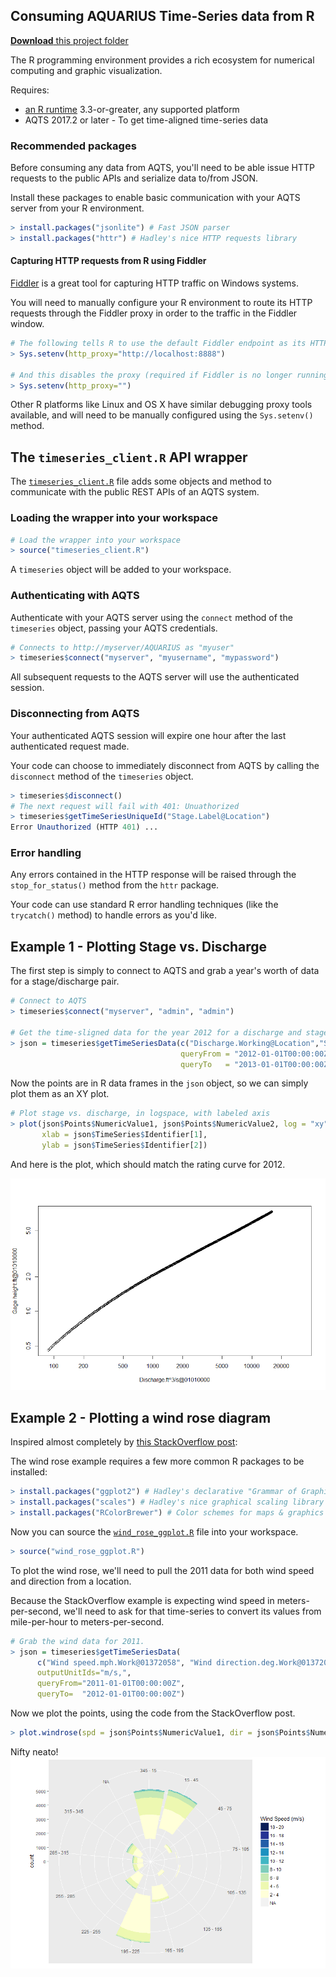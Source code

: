 ## Consuming AQUARIUS Time-Series data from R

[**Download** this project folder](https://minhaskamal.github.io/DownGit/#/home?url=https:%2F%2Fgithub.com%2FAquaticInformatics%2FExamples%2Ftree%2Fmaster%2FTimeSeries%2FPublicApis%2FR)

The R programming environment provides a rich ecosystem for numerical computing and graphic visualization.

Requires:
- [an R runtime](https://cran.rstudio.com/) 3.3-or-greater, any supported platform
- AQTS 2017.2 or later - To get time-aligned time-series data

### Recommended packages

Before consuming any data from AQTS, you'll need to be able issue HTTP requests to the public APIs and serialize data to/from JSON.

Install these packages to enable basic communication with your AQTS server from your R environment.
```R
> install.packages("jsonlite") # Fast JSON parser
> install.packages("httr") # Hadley's nice HTTP requests library
```

#### Capturing HTTP requests from R using Fiddler

[Fiddler](http://www.telerik.com/fiddler) is a great tool for capturing HTTP traffic on Windows systems.

You will need to manually configure your R environment to route its HTTP requests through the Fiddler proxy in order to the traffic in the Fiddler window.

```R
# The following tells R to use the default Fiddler endpoint as its HTTP proxy
> Sys.setenv(http_proxy="http://localhost:8888")

# And this disables the proxy (required if Fiddler is no longer running)
> Sys.setenv(http_proxy="")
```

Other R platforms like Linux and OS X have similar debugging proxy tools available, and will need to be manually configured using the `Sys.setenv()` method.

## The `timeseries_client.R` API wrapper

The [`timeseries_client.R`](./timeseries_client.R) file adds some objects and method to communicate with the public REST APIs of an AQTS system.

### Loading the wrapper into your workspace

```R
# Load the wrapper into your workspace
> source("timeseries_client.R")
```

A `timeseries` object will be added to your workspace.

### Authenticating with AQTS

Authenticate with your AQTS server using the `connect` method of the `timeseries` object, passing your AQTS credentials.
```R
# Connects to http://myserver/AQUARIUS as "myuser"
> timeseries$connect("myserver", "myusername", "mypassword")
```

All subsequent requests to the AQTS server will use the authenticated session.

### Disconnecting from AQTS

Your authenticated AQTS session will expire one hour after the last authenticated request made.

Your code can choose to immediately disconnect from AQTS by calling the `disconnect` method of the `timeseries` object.

```R
> timeseries$disconnect()
# The next request will fail with 401: Unuathorized
> timeseries$getTimeSeriesUniqueId("Stage.Label@Location")
Error Unauthorized (HTTP 401) ...
```

### Error handling

Any errors contained in the HTTP response will be raised through the `stop_for_status()` method from the `httr` package.

Your code can use standard R error handling techniques (like the `trycatch()` method) to handle errors as you'd like.

## Example 1 - Plotting Stage vs. Discharge

The first step is simply to connect to AQTS and grab a year's worth of data for a stage/discharge pair.

```R
# Connect to AQTS
> timeseries$connect("myserver", "admin", "admin")

# Get the time-sligned data for the year 2012 for a discharge and stage time-series
> json = timeseries$getTimeSeriesData(c("Discharge.Working@Location","Stage.Working@Location"),
                                      queryFrom = "2012-01-01T00:00:00Z",
                                      queryTo   = "2013-01-01T00:00:00Z")
```
Now the points are in R data frames in the `json` object, so we can simply plot them as an XY plot.
```R
# Plot stage vs. discharge, in logspace, with labeled axis
> plot(json$Points$NumericValue1, json$Points$NumericValue2, log = "xy",
       xlab = json$TimeSeries$Identifier[1],
       ylab = json$TimeSeries$Identifier[2])
```

And here is the plot, which should match the rating curve for 2012.

![Stage vs Discharge](./images/StageVsDischarge.png "Stage vs. Discharge")

## Example 2 - Plotting a wind rose diagram

Inspired almost completely by [this StackOverflow post](https://stackoverflow.com/questions/17266780/wind-rose-with-ggplot-r):

The wind rose example requires a few more common R packages to be installed:

```R
> install.packages("ggplot2") # Hadley's declarative "Grammar of Graphics"
> install.packages("scales") # Hadley's nice graphical scaling library
> install.packages("RColorBrewer") # Color schemes for maps & graphics
```

Now you can source the [`wind_rose_ggplot.R`](./wind_rose_ggplot.R) file into your workspace.
```R
> source("wind_rose_ggplot.R")
```

To plot the wind rose, we'll need to pull the 2011 data for both wind speed and direction from a location.

Because the StackOverflow example is expecting wind speed in meters-per-second, we'll need to ask for that time-series to convert its values from mile-per-hour to meters-per-second.

```R
# Grab the wind data for 2011.
> json = timeseries$getTimeSeriesData(
      c("Wind speed.mph.Work@01372058", "Wind direction.deg.Work@01372058"),
      outputUnitIds="m/s,",
      queryFrom="2011-01-01T00:00:00Z",
      queryTo=  "2012-01-01T00:00:00Z")
```

Now we plot the points, using the code from the StackOverflow post.

```R
> plot.windrose(spd = json$Points$NumericValue1, dir = json$Points$NumericValue2)
```

Nifty neato!
![Wind rose](./images/WindRose.png "Wind rose for 2011")
